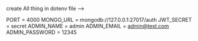 create All thing in dotenv file -->

PORT = 4000 
MONGO_URL = mongodb://127.0.0.1:27017/auth
JWT_SECRET = secret
ADMIN_NAME = admin
ADMIN_EMAIL = admin@test.com
ADMIN_PASSWORD = 12345